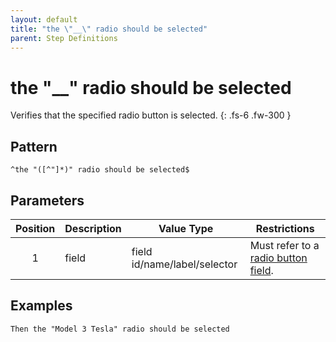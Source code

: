 ```yaml
---
layout: default
title: "the \"__\" radio should be selected"
parent: Step Definitions
---
```


# the "\_\_" radio should be selected

Verifies that the specified radio button is selected.
{: .fs-6 .fw-300 }

## Pattern

```
^the "([^"]*)" radio should be selected$
```

## Parameters

| Position | Description | Value Type                   | Restrictions                                                                                 |
| :------: | ----------- | ---------------------------- | -------------------------------------------------------------------------------------------- |
|    1     | field       | field id/name/label/selector | Must refer to a [radio button field]({{site.baseurl}}/field_types.html#radio-button-fields). |

## Examples

```gherkin
Then the "Model 3 Tesla" radio should be selected
```